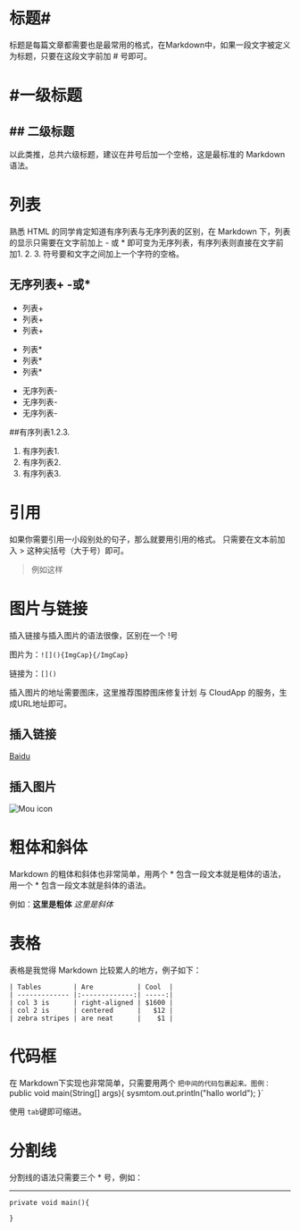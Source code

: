 # 标题#
标题是每篇文章都需要也是最常用的格式，在Markdown中，如果一段文字被定义为标题，只要在这段文字前加 # 号即可。
# #一级标题
## ## 二级标题

以此类推，总共六级标题，建议在井号后加一个空格，这是最标准的 Markdown 语法。

# 列表
熟悉 HTML 的同学肯定知道有序列表与无序列表的区别，在 Markdown 下，列表的显示只需要在文字前加上 - 或 * 即可变为无序列表，有序列表则直接在文字前加1. 2. 3. 符号要和文字之间加上一个字符的空格。
## 无序列表+ -或*
+ 列表+
+ 列表+
+ 列表+

* 列表*
* 列表*
* 列表*

- 无序列表-
- 无序列表-
- 无序列表-

##有序列表1.2.3.
1. 有序列表1.
2. 有序列表2.
3. 有序列表3.

# 引用
如果你需要引用一小段别处的句子，那么就要用引用的格式。 
只需要在文本前加入 > 这种尖括号（大于号）即可。
> 例如这样

# 图片与链接
插入链接与插入图片的语法很像，区别在一个 !号

图片为：`![](){ImgCap}{/ImgCap}`

链接为：`[]()`

插入图片的地址需要图床，这里推荐围脖图床修复计划 与 CloudApp 的服务，生成URL地址即可。
## 插入链接
[Baidu](www.baidu.com)
## 插入图片
![Mou icon](http://mouapp.com/Mou_128.png)

# 粗体和斜体
Markdown 的粗体和斜体也非常简单，用两个 * 包含一段文本就是粗体的语法，用一个 * 包含一段文本就是斜体的语法。

例如：**这里是粗体** *这里是斜体*

# 表格
表格是我觉得 Markdown 比较累人的地方，例子如下：
```
| Tables        | Are           | Cool  |
| ------------- |:-------------:| -----:|
| col 3 is      | right-aligned | $1600 |
| col 2 is      | centered      |   $12 |
| zebra stripes | are neat      |    $1 |
```

# 代码框
在 Markdown下实现也非常简单，只需要用两个 ` 把中间的代码包裹起来。图例：
`public void main(String[] args){           sysmtom.out.println("hallo world"); }`

使用 `tab`键即可缩进。

# 分割线
分割线的语法只需要三个 * 号，例如：

***

```
private void main(){
    
}
```
